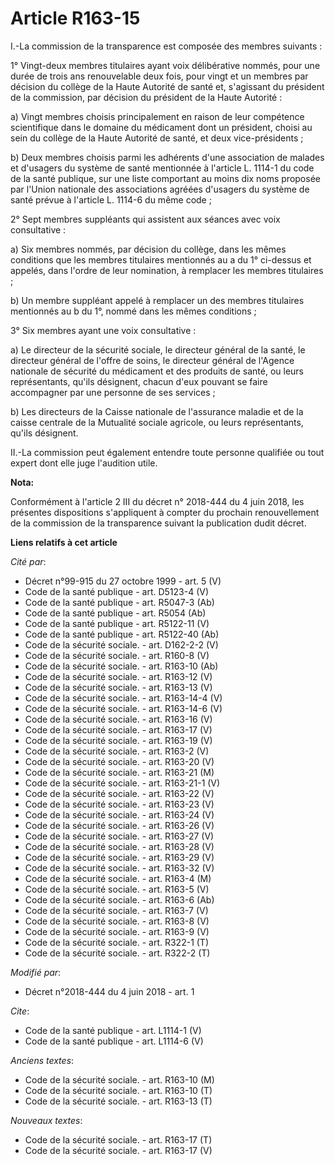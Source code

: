 # Article R163-15

I.-La commission de la transparence est composée des membres suivants : 

1° Vingt-deux membres titulaires ayant voix délibérative nommés, pour une durée de trois ans renouvelable deux fois, pour
vingt et un membres par décision du collège de la Haute Autorité de santé et, s'agissant du président de la commission, par
décision du président de la Haute Autorité : 

a) Vingt membres choisis principalement en raison de leur compétence scientifique dans le domaine du médicament dont un
président, choisi au sein du collège de la Haute Autorité de santé, et deux vice-présidents ; 

b) Deux membres choisis parmi les adhérents d'une association de malades et d'usagers du système de santé mentionnée à
l'article L. 1114-1 du code de la santé publique, sur une liste comportant au moins dix noms proposée par l'Union nationale
des associations agréées d'usagers du système de santé prévue à l'article L. 1114-6 du même code ; 

2° Sept membres suppléants qui assistent aux séances avec voix consultative : 

a) Six membres nommés, par décision du collège, dans les mêmes conditions que les membres titulaires mentionnés au a du 1°
ci-dessus et appelés, dans l'ordre de leur nomination, à remplacer les membres titulaires ; 

b) Un membre suppléant appelé à remplacer un des membres titulaires mentionnés au b du 1°, nommé dans les mêmes conditions ; 

3° Six membres ayant une voix consultative : 

a) Le directeur de la sécurité sociale, le directeur général de la santé, le directeur général de l'offre de soins, le
directeur général de l'Agence nationale de sécurité du médicament et des produits de santé, ou leurs représentants, qu'ils
désignent, chacun d'eux pouvant se faire accompagner par une personne de ses services ; 

b) Les directeurs de la Caisse nationale de l'assurance maladie et de la caisse centrale de la Mutualité sociale agricole, ou
leurs représentants, qu'ils désignent. 

II.-La commission peut également entendre toute personne qualifiée ou tout expert dont elle juge l'audition utile.

**Nota:**

Conformément à l'article 2 III du décret n° 2018-444 du 4 juin 2018, les présentes dispositions s'appliquent à compter du
prochain renouvellement de la commission de la transparence suivant la publication dudit décret.

**Liens relatifs à cet article**

_Cité par_:

  - Décret n°99-915 du 27 octobre 1999 - art. 5 (V)
  - Code de la santé publique - art. D5123-4 (V)
  - Code de la santé publique - art. R5047-3 (Ab)
  - Code de la santé publique - art. R5054 (Ab)
  - Code de la santé publique - art. R5122-11 (V)
  - Code de la santé publique - art. R5122-40 (Ab)
  - Code de la sécurité sociale. - art. D162-2-2 (V)
  - Code de la sécurité sociale. - art. R160-8 (V)
  - Code de la sécurité sociale. - art. R163-10 (Ab)
  - Code de la sécurité sociale. - art. R163-12 (V)
  - Code de la sécurité sociale. - art. R163-13 (V)
  - Code de la sécurité sociale. - art. R163-14-4 (V)
  - Code de la sécurité sociale. - art. R163-14-6 (V)
  - Code de la sécurité sociale. - art. R163-16 (V)
  - Code de la sécurité sociale. - art. R163-17 (V)
  - Code de la sécurité sociale. - art. R163-19 (V)
  - Code de la sécurité sociale. - art. R163-2 (V)
  - Code de la sécurité sociale. - art. R163-20 (V)
  - Code de la sécurité sociale. - art. R163-21 (M)
  - Code de la sécurité sociale. - art. R163-21-1 (V)
  - Code de la sécurité sociale. - art. R163-22 (V)
  - Code de la sécurité sociale. - art. R163-23 (V)
  - Code de la sécurité sociale. - art. R163-24 (V)
  - Code de la sécurité sociale. - art. R163-26 (V)
  - Code de la sécurité sociale. - art. R163-27 (V)
  - Code de la sécurité sociale. - art. R163-28 (V)
  - Code de la sécurité sociale. - art. R163-29 (V)
  - Code de la sécurité sociale. - art. R163-32 (V)
  - Code de la sécurité sociale. - art. R163-4 (M)
  - Code de la sécurité sociale. - art. R163-5 (V)
  - Code de la sécurité sociale. - art. R163-6 (Ab)
  - Code de la sécurité sociale. - art. R163-7 (V)
  - Code de la sécurité sociale. - art. R163-8 (V)
  - Code de la sécurité sociale. - art. R163-9 (V)
  - Code de la sécurité sociale. - art. R322-1 (T)
  - Code de la sécurité sociale. - art. R322-2 (T)

_Modifié par_:

  - Décret n°2018-444 du 4 juin 2018 - art. 1

_Cite_:

  - Code de la santé publique - art. L1114-1 (V)
  - Code de la santé publique - art. L1114-6 (V)

_Anciens textes_:

  - Code de la sécurité sociale. - art. R163-10 (M)
  - Code de la sécurité sociale. - art. R163-10 (T)
  - Code de la sécurité sociale. - art. R163-13 (T)

_Nouveaux textes_:

  - Code de la sécurité sociale. - art. R163-17 (T)
  - Code de la sécurité sociale. - art. R163-17 (V)

